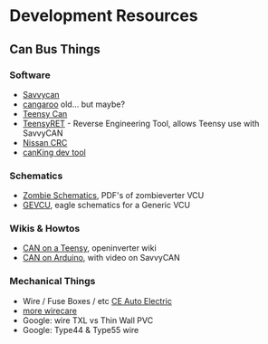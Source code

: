 # Development Resources


## Can Bus Things

### Software
* [Savvycan](https://www.savvycan.com/)
* [cangaroo](https://github.com/normaldotcom/cangaroo/)   old... but maybe?
* [Teensy Can](https://openinverter.org/wiki/Getting_CAN_working_on_a_Teensy_3.6)
* [TeensyRET](https://github.com/collin80/TeensyRET) - Reverse Engineering Tool, allows Teensy use with SavvyCAN
* [Nissan CRC](https://github.com/collin80/CRC_Nissan)
* [canKing dev tool](https://www.kvaser.com/canking/)



### Schematics
* [Zombie Schematics](https://github.com/damienmaguire/Stm32-vcu/tree/master/Hardware/Zombie), PDF's of zombieverter VCU
* [GEVCU](https://github.com/collin80/GEVCU), eagle schematics for a Generic VCU

### Wikis & Howtos
* [CAN on a Teensy](https://openinverter.org/wiki/Getting_CAN_working_on_a_Teensy_3.6), openinverter wiki
* [CAN on Arduino](https://openinverter.org/wiki/CAN_bus_with_Arduino_Due), with video on SavvyCAN

### Mechanical Things
* Wire / Fuse Boxes / etc [CE Auto Electric](https://ceautoelectricsupply.com/)
* [more wirecare](https://www.wirecare.com/)
* Google: wire TXL vs Thin Wall PVC
* Google:  Type44 & Type55 wire
